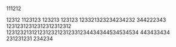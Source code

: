 111212

12312
1123123
123213
123123
123321323234234232
344222343
12312312312312312312312
12312321312123123212312331234434344534534534
443433434
231231231
234234
